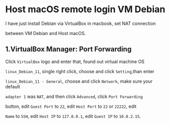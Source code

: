 # Host macOS remote login VM Debian

I have just install Debian via VirtualBox in macbook, set NAT connection

between VM Debian and Host macOS.

## 1.VirtualBox Manager: Port Forwarding

Click `VirtualBox` logo and enter that, found out virtual machine OS

`linux_Debian_11`, single right click, choose and click `Setting`,than enter

`linux_Debian_11 - General`, choose and click `Network`, make sure your default

`adapter 1` was `NAT`, and then click `Advanced`, click `Port Forwarding`

button, edit `Guest Port` to `22`, edit `Host Port` to `22` or `22222`, edit

`Name` to `SSH`, edit `Host IP` to `127.0.0.1`, edit `Guest IP` to `10.0.2.15`.
